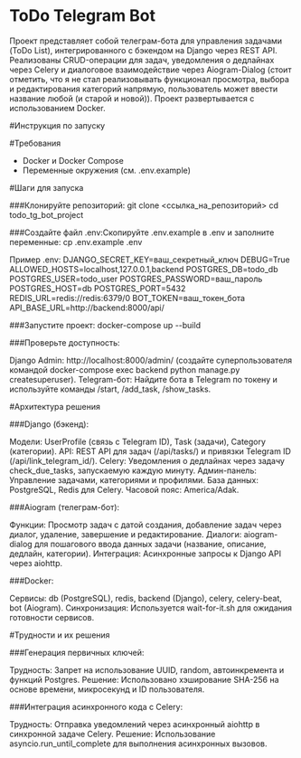 # ToDo Telegram Bot
Проект представляет собой телеграм-бота для управления задачами (ToDo List), интегрированного с бэкендом на Django через REST API. Реализованы CRUD-операции для задач, уведомления о дедлайнах через Celery и диалоговое взаимодействие через Aiogram-Dialog (стоит отметить, что я не стал реализовывать функционал просмотра, выбора и редактирования категорий напрямую, пользователь может ввести название любой (и старой и новой)). Проект развертывается с использованием Docker.


#Инструкция по запуску

#Требования

- Docker и Docker Compose
- Переменные окружения (см. .env.example)

#Шаги для запуска

###Клонируйте репозиторий:
git clone <ссылка_на_репозиторий>
cd todo_tg_bot_project


###Создайте файл
.env:Скопируйте .env.example в .env и заполните переменные:
cp .env.example .env

Пример .env:
DJANGO_SECRET_KEY=ваш_секретный_ключ
DEBUG=True
ALLOWED_HOSTS=localhost,127.0.0.1,backend
POSTGRES_DB=todo_db
POSTGRES_USER=todo_user
POSTGRES_PASSWORD=ваш_пароль
POSTGRES_HOST=db
POSTGRES_PORT=5432
REDIS_URL=redis://redis:6379/0
BOT_TOKEN=ваш_токен_бота
API_BASE_URL=http://backend:8000/api/


###Запустите проект:
docker-compose up --build


###Проверьте доступность:

Django Admin: http://localhost:8000/admin/ (создайте суперпользователя командой docker-compose exec backend python manage.py createsuperuser).
Telegram-бот: Найдите бота в Telegram по токену и используйте команды /start, /add_task, /show_tasks.



#Архитектура решения

###Django (бэкенд):

Модели: UserProfile (связь с Telegram ID), Task (задачи), Category (категории).
API: REST API для задач (/api/tasks/) и привязки Telegram ID (/api/link_telegram_id/).
Celery: Уведомления о дедлайнах через задачу check_due_tasks, запускаемую каждую минуту.
Админ-панель: Управление задачами, категориями и профилями.
База данных: PostgreSQL, Redis для Celery.
Часовой пояс: America/Adak.


###Aiogram (телеграм-бот):

Функции: Просмотр задач с датой создания, добавление задач через диалог, удаление, завершение и редактирование.
Диалоги: aiogram-dialog для пошагового ввода данных задачи (название, описание, дедлайн, категории).
Интеграция: Асинхронные запросы к Django API через aiohttp.


###Docker:

Сервисы: db (PostgreSQL), redis, backend (Django), celery, celery-beat, bot (Aiogram).
Синхронизация: Используется wait-for-it.sh для ожидания готовности сервисов.



#Трудности и их решения

###Генерация первичных ключей:

Трудность: Запрет на использование UUID, random, автоинкремента и функций Postgres.
Решение: Использовано хэширование SHA-256 на основе времени, микросекунд и ID пользователя.


###Интеграция асинхронного кода с Celery:

Трудность: Отправка уведомлений через асинхронный aiohttp в синхронной задаче Celery.
Решение: Использование asyncio.run_until_complete для выполнения асинхронных вызовов.


